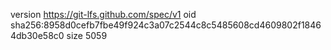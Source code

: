 version https://git-lfs.github.com/spec/v1
oid sha256:8958d0cefb7fbe49f924c3a07c2544c8c5485608cd4609802f18464db30e58c0
size 5059
